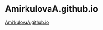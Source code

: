 # AmirkulovaA.github.io

<a href="file:///Users/little_girlkzmail.ru/Desktop/csci%20111/Lab%202/index.html" target="_blank">AmirkulovaA.github.io</a>
